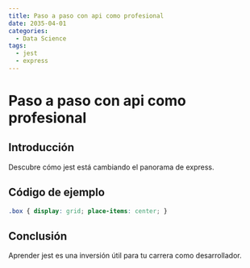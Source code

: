 ```yaml
---
title: Paso a paso con api como profesional
date: 2035-04-01
categories:
  - Data Science
tags:
  - jest
  - express
---
```


# Paso a paso con api como profesional

## Introducción

Descubre cómo jest está cambiando el panorama de express.

## Código de ejemplo

```css
.box { display: grid; place-items: center; }
```

## Conclusión

Aprender jest es una inversión útil para tu carrera como desarrollador.
